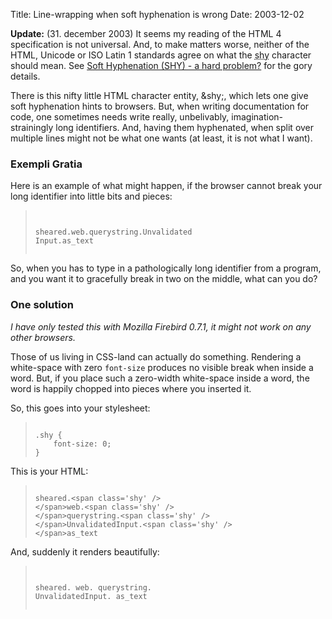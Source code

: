 Title: Line-wrapping when soft hyphenation is wrong
Date: 2003-12-02

<div class='update'>
<p><strong>Update:</strong>
<span class='timestamp'>(31. december 2003)</span>
It seems my reading of the HTML 4 specification is not universal.  And,
to make matters worse, neither of the HTML, Unicode or ISO Latin 1
standards agree on what the <acronym title='soft
hyphenation'>shy</acronym> character should mean. See <a
href='http://www.cs.tut.fi/~jkorpela/shy.html'>Soft Hyphenation (SHY) -
a hard problem?</a> for the gory details.</p>
</div>

<p>There is this nifty little HTML character entity, &amp;shy;, which
lets one give soft hyphenation hints to browsers. But, when writing
documentation for code, one sometimes needs write really, unbelivably,
imagination-strainingly long identifiers. And, having them hyphenated,
when split over multiple lines might not be what one wants (at least, it
is not what I want).</p>

<h3>Exempli Gratia</h3>

<p>Here is an example of what might happen, if the browser cannot break
your long identifier into little bits and pieces:</p>

<blockquote style='width: 50%; overflow: scroll;'><p><code>
sheared.web.querystring.UnvalidatedInput.as_text
</code></p></blockquote>

<p>So, when you has to type in a pathologically long identifier from a
program, and you want it to gracefully break in two on the middle, what
can you do?</p>

<h3>One solution</h3>

<p><em>I have only tested this with Mozilla Firebird 0.7.1, it might not
work on any other browsers.</em></p>

<p>Those of us living in CSS-land can actually do something. Rendering a
white-space with zero <code>font-size</code> produces no visible break
when inside a word. But, if you place such a zero-width white-space
inside a word, the word is happily chopped into pieces where you
inserted it.</p>

<p>So, this goes into your stylesheet:</p>

<blockquote><p><code>
.shy {
    font-size: 0;
}
</code></p></blockquote>

<p>This is your HTML:</p>

<blockquote><p><code>
sheared.&lt;span class='shy' /&gt;
&lt;/span&gt;web.&lt;span class='shy' /&gt;
&lt;/span&gt;querystring.&lt;span class='shy' /&gt;
&lt;/span&gt;UnvalidatedInput.&lt;span class='shy' /&gt;
&lt;/span&gt;as_text
</code></p></blockquote>

<p>And, suddenly it renders beautifully:</p>

<blockquote style='width: 50%; overflow: scroll;'><p><code>
sheared.<span class='shy'> </span>web.<span class='shy'> </span>querystring.<span class='shy'> </span>UnvalidatedInput.<span class='shy'> </span>as_text
</code></p></blockquote>
